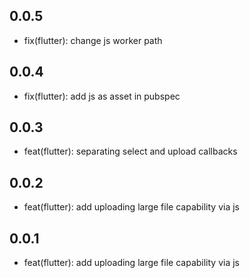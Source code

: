 ## 0.0.5
* fix(flutter): change js worker path

## 0.0.4
* fix(flutter): add js as asset in pubspec

## 0.0.3
* feat(flutter): separating select and upload callbacks

## 0.0.2
* feat(flutter): add uploading large file capability via js

## 0.0.1
* feat(flutter): add uploading large file capability via js
